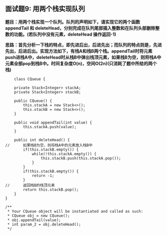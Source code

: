 ## 面试题9: 用两个栈实现队列
**题目：用两个栈实现一个队列。队列的声明如下，请实现它的两个函数 appendTail 和 deleteHead，分别完成在队列尾部插入整数和在队列头部删除整数的功能。(若队列中没有元素，deleteHead 操作返回-1)**

**思路：首先分析一下栈的特点，即先进后出，后进先出；而队列的特点则是，先进先出，后进后出。实现方法如下，有栈A和栈B两个栈。appendTail时将元素push进栈A中，deleteHead时从栈B中弹出栈顶元素，如果栈B为空，则将栈A中元素全部pop到栈B中。时间复杂度O(n)，空间O(2n)(只消耗了题中所给的两个栈)**
```
	class CQueue {

    private Stack<Integer> stackA;
	private Stack<Integer> stackB;
	
    public CQueue() {
    	this.stackA = new Stack<>();
    	this.stackB = new Stack<>();
    }
    
    public void appendTail(int value) {
    	this.stackA.push(value);
    }
    
    public int deleteHead() {
//    	如果栈B为空，则将栈A中的元素放入栈B中
    	if(this.stackB.empty()) {
    		while(!this.stackA.empty()) {
    			this.stackB.push(this.stackA.pop());
    		}
    	}
        if(this.stackB.empty()) {
    		return -1;
    	}
//    	返回栈B的栈顶元素
    	return this.stackB.pop();
    }
}

/**
 * Your CQueue object will be instantiated and called as such:
 * CQueue obj = new CQueue();
 * obj.appendTail(value);
 * int param_2 = obj.deleteHead();
 */
```